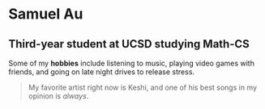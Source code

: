 # Samuel Au
## Third-year student at UCSD studying Math-CS
Some of my **hobbies** include listening to music, playing video games with friends, and going on late night drives to release stress.
>My favorite artist right now is Keshi, and one of his best songs in my opinion is *always*.
